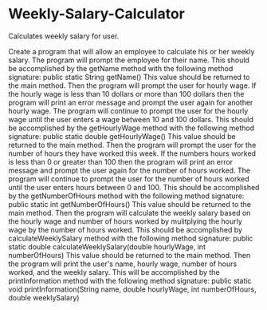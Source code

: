 # Weekly-Salary-Calculator
Calculates weekly salary for user.


Create a program that will allow an employee to calculate his or her weekly salary.
The program will prompt the employee for their name. This should be accomplished by the
getName method with the following method signature:
public static String getName()
This value should be returned to the main method.
Then the program will prompt the user for hourly wage. If the hourly wage is less than 10
dollars or more than 100 dollars then the program will print an error message and prompt the
user again for another hourly wage. The program will continue to prompt the user for the hourly
wage until the user enters a wage between 10 and 100 dollars. This should be accomplished by
the getHourlyWage method with the following method signature:
public static double getHourlyWage()
This value should be returned to the main method.
Then the program will prompt the user for the number of hours they have worked this week. If
the numbers hours worked is less than 0 or greater than 100 then the program will print an error
message and prompt the user again for the number of hours worked. The program will continue
to prompt the user for the number of hours worked until the user enters hours between 0 and 100.
This should be accomplished by the getNumberOfHours method with the following method
signature:
public static int getNumberOfHours()
This value should be returned to the main method.
Then the program will calculate the weekly salary based on the hourly wage and number of
hours worked by mulitplying the hourly wage by the number of hours worked. This should be
accomplished by calculateWeeklySalary method with the following method signature:
public static double calculateWeeklySalary(double hourlyWage, int numberOfHours)
This value should be returned to the main method.
Then the program will print the user's name, hourly wage, number of hours worked, and the
weekly salary. This will be accomplished by the printInformation method with the following
method signature:
public static void printInformation(String name, double hourlyWage, int numberOfHours,
double weeklySalary)
